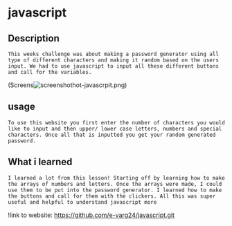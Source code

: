# javascript

## Description 

	This weeks challenge was about making a password generator using all type of different characters and making it random based on the users input. We had to use javascript to input all these different buttons and call for the variables. 

 

 (Screens![screenshot](../Screenshot-javascript.png)hot-javascrpit.png)

 ## usage

    To use this website you first enter the number of characters you would like to input and then upper/ lower case letters, numbers and special characters. Once all that is inputted you get your random generated password. 

## What i learned

    I learned a lot from this lesson! Starting off by learning how to make the arrays of numbers and letters. Once the arrays were made, I could use them to be put into the password generator. I learned how to make the buttons and call for them with the clickers. All this was super useful and helpful to understand javascript more 

!link to website: https://github.com/e-varg24/javascript.git

